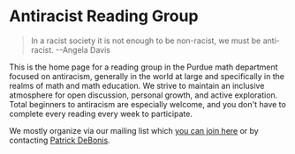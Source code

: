 # Antiracist Reading Group

> In a racist society it is not enough to be non-racist, we must be anti-racist. --Angela Davis

This is the home page for a reading group in the Purdue math department focused on antiracism, generally in the world at large and specifically in the realms of math and math education. We strive to maintain an inclusive atmosphere for open discussion, personal growth, and active exploration. Total beginners to antiracism are especially welcome, and you don't have to complete every reading every week to participate.

We mostly organize via our mailing list which [you can join here](https://lists.purdue.edu/mailman/listinfo/mathantiracistreading) or by contacting [Patrick DeBonis](mailto:pdebonis@purdue.edu).

